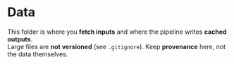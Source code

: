 # Data

This folder is where you **fetch inputs** and where the pipeline writes **cached outputs**.  
Large files are **not versioned** (see `.gitignore`). Keep **provenance** here, not the data themselves.